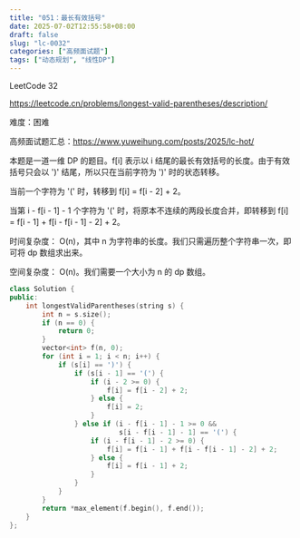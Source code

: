 ```yaml
---
title: "051：最长有效括号"
date: 2025-07-02T12:55:58+08:00
draft: false
slug: "lc-0032"
categories: ["高频面试题"]
tags: ["动态规划", "线性DP"]
---
```


LeetCode 32

https://leetcode.cn/problems/longest-valid-parentheses/description/

难度：困难

高频面试题汇总：https://www.yuweihung.com/posts/2025/lc-hot/

本题是一道一维 DP 的题目。f[i] 表示以 i 结尾的最长有效括号的长度。由于有效括号只会以 ')' 结尾，所以只在当前字符为 ')' 时的状态转移。

当前一个字符为 '(' 时，转移到 f[i] = f[i - 2] + 2。

当第 i - f[i - 1] - 1 个字符为 '(' 时，将原本不连续的两段长度合并，即转移到 f[i] = f[i - 1] + f[i - f[i - 1] - 2] + 2。

时间复杂度： O(n)，其中 n 为字符串的长度。我们只需遍历整个字符串一次，即可将 dp 数组求出来。

空间复杂度： O(n)。我们需要一个大小为 n 的 dp 数组。

<!--more-->

```cpp
class Solution {
public:
    int longestValidParentheses(string s) {
        int n = s.size();
        if (n == 0) {
            return 0;
        }
        vector<int> f(n, 0);
        for (int i = 1; i < n; i++) {
            if (s[i] == ')') {
                if (s[i - 1] == '(') {
                    if (i - 2 >= 0) {
                        f[i] = f[i - 2] + 2;
                    } else {
                        f[i] = 2;
                    }
                } else if (i - f[i - 1] - 1 >= 0 &&
                           s[i - f[i - 1] - 1] == '(') {
                    if (i - f[i - 1] - 2 >= 0) {
                        f[i] = f[i - 1] + f[i - f[i - 1] - 2] + 2;
                    } else {
                        f[i] = f[i - 1] + 2;
                    }
                }
            }
        }
        return *max_element(f.begin(), f.end());
    }
};
```
